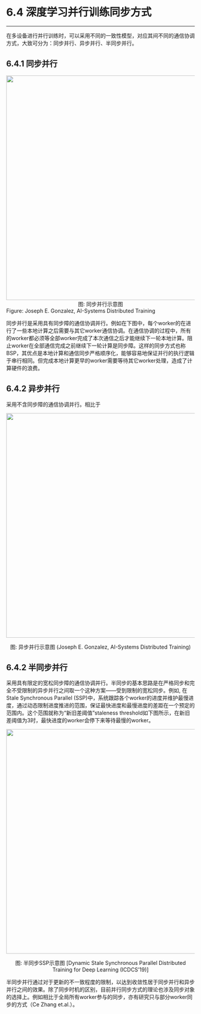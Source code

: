 <!--Copyright © Microsoft Corporation. All rights reserved.
  适用于[License](https://github.com/microsoft/AI-System/blob/main/LICENSE)版权许可-->



# 6.4 深度学习并行训练同步方式
------------------------

在多设备进行并行训练时，可以采用不同的一致性模型，对应其间不同的通信协调方式，大致可分为：同步并行、异步并行、半同步并行。

## 6.4.1 同步并行

<!-- ![](./img/media/image22.png){width="4.6305555555555555in"
height="2.5875in"} -->
<center><img src="./img/media/image22.png" width="600" height="" /></center>
<center>图: 同步并行示意图 </center>
Figure: Joseph E. Gonzalez, AI-Systems Distributed Training

同步并行是采用具有同步障的通信协调并行。例如在下图中，每个worker的在进行了一些本地计算之后需要与其它worker通信协调。在通信协调的过程中，所有的worker都必须等全部worker完成了本次通信之后才能继续下一轮本地计算。阻止worker在全部通信完成之前继续下一轮计算是同步障。这样的同步方式也称BSP，其优点是本地计算和通信同步严格顺序化，能够容易地保证并行的执行逻辑于串行相同。但完成本地计算更早的worker需要等待其它worker处理，造成了计算硬件的浪费。


## 6.4.2 异步并行

采用不含同步障的通信协调并行。相比于

<!-- ![](./img/media/image23.png){width="4.657638888888889in" height="2.1381944444444443in"} -->
<center><img src="./img/media/image23.png" width="600" height="" /></center>
<p style="text-align: center;">图: 异步并行示意图 (Joseph E. Gonzalez, AI-Systems Distributed Training)</p>

## 6.4.2 半同步并行

采用具有限定的宽松同步障的通信协调并行。半同步的基本思路是在严格同步和完全不受限制的异步并行之间取一个这种方案——受到限制的宽松同步。例如,
在 Stale Synchronous Parallel (SSP)中，系统跟踪各个worker的进度并维护最慢进度，通过动态限制进度推进的范围，保证最快进度和最慢进度的差距在一个预定的范围内。这个范围就称为“新旧差阈值”staleness threshold如下图所示，在新旧差阈值为3时，最快进度的worker会停下来等待最慢的worker。

<!-- ![](./img/media/image24.png){width="4.81875in"
height="2.4006944444444445in"} -->
<center><img src="./img/media/image24.png" width="600" height="" /></center>
<p style="text-align: center;"> 图: 半同步SSP示意图 [Dynamic Stale Synchronous Parallel Distributed Training for Deep Learning (ICDCS’19)]<https://ieeexplore.ieee.org/abstract/document/8885215> </p>


半同步并行通过对于更新的不一致程度的限制，以达到收敛性居于同步并行和异步并行之间的效果。除了同步时机的区别，目前并行同步方式的理论也涉及同步对象的选择上。例如相比于全局所有worker参与的同步，亦有研究只与部分worker同步的方式（Ce Zhang et.al.）。


